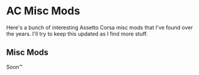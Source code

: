 # AC Misc Mods
Here's a bunch of interesting Assetto Corsa misc mods that I've found over the years. I'll try to keep this updated as I find more stuff.

## Misc Mods
Soon™
